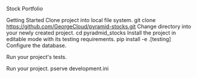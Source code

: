 Stock Portfolio

Getting Started
Clone project into local file system.
git clone https://github.com/GeorgeCloud/pyramid-stocks.git
Change directory into your newly created project.
cd pyradmid_stocks
Install the project in editable mode with its testing requirements.
pip install -e .[testing]
Configure the database.

Run your project's tests.

Run your project.
pserve development.ini
